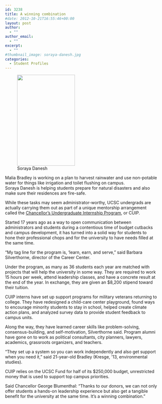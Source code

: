 ```yaml
---
id: 3238
title: A winning combination
#date: 2012-10-21T16:55:46+00:00
layout: post
author:
  - ""
author_email:
  - ""
excerpt:
  - ""
#thumbnail_image: soraya-danesh.jpg
categories:
  - Student Profiles
---
```

<figure id="attachment_3239" style="width: 191px" class="wp-caption alignright"><img class="size-medium wp-image-3239" src="http://live-ucsc-giving.pantheonsite.io/wp-content/uploads/2017/09/soraya-danesh-191x300.jpg" alt="" width="191" height="300" srcset="https://ucsc-giving.lndo.site/wp-content/uploads/2017/09/soraya-danesh-191x300.jpg 191w, https://ucsc-giving.lndo.site/wp-content/uploads/2017/09/soraya-danesh.jpg 297w" sizes="(max-width: 191px) 100vw, 191px" /><figcaption class="wp-caption-text">Soraya Danesh</figcaption></figure> 

Malia Bradley is working on a plan to harvest rainwater and use non-potable water for things like irrigation and toilet flushing on campus.  
Soraya Danesh is helping students prepare for natural disasters and also make sure their residences are fire-safe.

While these tasks may seem administrator-worthy, UCSC undergrads are actually carrying them out as part of a unique mentorship arrangement called the [Chancellor&#8217;s Undergraduate Internship Program](https://careers.ucsc.edu/intern/cuip/), or CUIP.

Started 17 years ago as a way to open communication between administrators and students during a contentious time of budget cutbacks and campus development, it has turned into a solid way for students to hone their professional chops and for the university to have needs filled at the same time.

&#8220;My tag line for the program is, &#8216;learn, earn, and serve,&#8221; said Barbara Silverthorne, director of the Career Center.

Under the program, as many as 36 students each year are matched with projects that will help the university in some way. They are required to work 15 hours per week, attend leadership classes, and have a concrete result at the end of the year. In exchange, they are given an $8,200 stipend toward their tuition.

CUIP interns have set up support programs for military veterans returning to college. They have redesigned a child-care center playground, found ways to encourage minority students to stay in school, helped create climate action plans, and analyzed survey data to provide student feedback to campus units.

Along the way, they have learned career skills like problem-solving, consensus-building, and self-motivation, Silverthorne said. Program alumni have gone on to work as political consultants, city planners, lawyers, academics, grassroots organizers, and teachers.

&#8220;They set up a system so you can work independently and also get support when you need it,&#8221; said 21-year-old Bradley (Kresge, &#8217;13, environmental studies).

CUIP relies on the UCSC Fund for half of its $250,000 budget, unrestricted money that is used to support top campus priorities.

Said Chancellor George Blumenthal: &#8220;Thanks to our donors, we can not only offer students a hands-on leadership experience but also get a tangible benefit for the university at the same time. It&#8217;s a winning combination.&#8221;